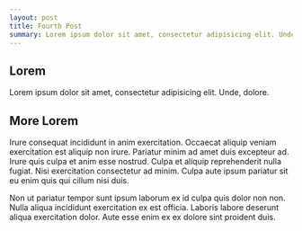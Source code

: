 ```yaml
---
layout: post
title: Fourth Post
summary: Lorem ipsum dolor sit amet, consectetur adipisicing elit. Unde, dolore.
---
```


## Lorem
Lorem ipsum dolor sit amet, consectetur adipisicing elit. Unde, dolore.

## More Lorem
Irure consequat incididunt in anim exercitation. Occaecat aliquip veniam exercitation est aliquip non irure. Pariatur minim ad amet duis excepteur ad. Irure quis culpa et anim esse nostrud. Culpa et aliquip reprehenderit nulla fugiat. Nisi exercitation consectetur ad minim. Culpa aute ipsum pariatur sit eu enim quis qui cillum nisi duis.

Non ut pariatur tempor sunt ipsum laborum ex id culpa quis dolor non non. Nulla aliqua incididunt exercitation ex est officia. Laboris labore deserunt aliqua exercitation dolor. Aute esse enim ex ex dolore sint proident duis.
